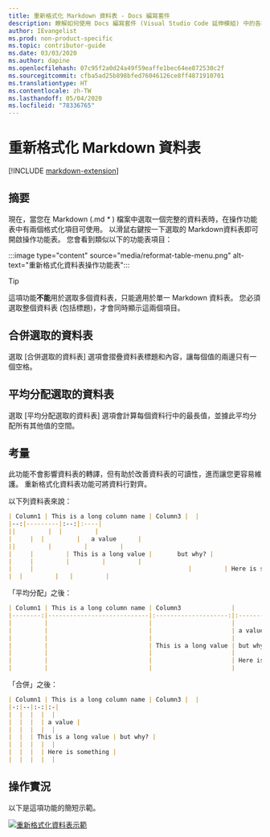 ```yaml
---
title: 重新格式化 Markdown 資料表 - Docs 編寫套件
description: 瞭解如何使用 Docs 編寫套件 (Visual Studio Code 延伸模組) 中的各種 Markdown 資料表格式化功能。
author: IEvangelist
ms.prod: non-product-specific
ms.topic: contributor-guide
ms.date: 03/03/2020
ms.author: dapine
ms.openlocfilehash: 07c95f2a0d24a49f59eaffe1bec64ee872530c2f
ms.sourcegitcommit: cfba5ad25b898bfed76046126ce8ff4871910701
ms.translationtype: HT
ms.contentlocale: zh-TW
ms.lasthandoff: 05/04/2020
ms.locfileid: "78336765"
---
```

# <a name="reformat-markdown-tables"></a>重新格式化 Markdown 資料表

[!INCLUDE [markdown-extension](includes/markdown-extension.md)]

## <a name="summary"></a>摘要

現在，當您在 Markdown (.md *\** ) 檔案中選取一個完整的資料表時，在操作功能表中有兩個格式化項目可使用。 以滑鼠右鍵按一下選取的 Markdown資料表即可開啟操作功能表。 您會看到類似以下的功能表項目：

:::image type="content" source="media/reformat-table-menu.png" alt-text="重新格式化資料表操作功能表":::

> [!TIP]
> 這項功能**不能**用於選取多個資料表，只能適用於單一 Markdown 資料表。 您必須選取整個資料表 (包括標題)，才會同時顯示這兩個項目。

## <a name="consolidate-selected-table"></a>合併選取的資料表

選取 [合併選取的資料表]  選項會摺疊資料表標題和內容，讓每個值的兩邊只有一個空格。

## <a name="evenly-distribute-selected-table"></a>平均分配選取的資料表

選取 [平均分配選取的資料表]  選項會計算每個資料行中的最長值，並據此平均分配所有其他值的空間。

## <a name="considerations"></a>考量

此功能不會影響資料表的轉譯，但有助於改善資料表的可讀性，進而讓您更容易維護。 重新格式化資料表功能可將資料行對齊。

以下列資料表來說：

```markdown
| Column1 | This is a long column name | Column3 |  |
|--:|---------|:--:|:----|
||         |  |         |
|     |  |         |   a value      |
||         |         |         |
|     |         | This is a long value |       but why? |
|     |         |         |         |
|     |                                           |         | Here is something |
|  |         |   |         |
```

「平均分配」之後：

```markdown
| Column1 | This is a long column name | Column3              |                   |
|--------:|----------------------------|:--------------------:|:------------------|
|         |                            |                      |                   |
|         |                            |                      | a value           |
|         |                            |                      |                   |
|         |                            | This is a long value | but why?          |
|         |                            |                      |                   |
|         |                            |                      | Here is something |
|         |                            |                      |                   |
```

「合併」之後：

```markdown
| Column1 | This is a long column name | Column3 |  |
|-:|--|:-:|:-|
|  |  |  |  |
|  |  |  | a value |
|  |  |  |  |
|  |  | This is a long value | but why? |
|  |  |  |  |
|  |  |  | Here is something |
|  |  |  |  |
```

## <a name="in-action"></a>操作實況

以下是這項功能的簡短示範。

[![重新格式化資料表示範](media/reformat-table.gif)](media/reformat-table.gif#lightbox)
